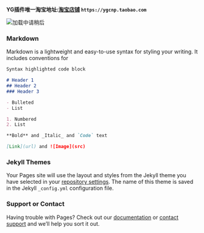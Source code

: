 **YG插件唯一淘宝地址:[淘宝店铺](https://ygcnp.taobao.com/) `https://ygcnp.taobao.com`**

![加载中请稍后](https://gdp.alicdn.com/imgextra/i2/410527756/O1CN014Fmzhv27AIMfDH77r_!!410527756.jpg "YG插件工具条")

### Markdown
Markdown is a lightweight and easy-to-use syntax for styling your writing. It includes conventions for

```markdown
Syntax highlighted code block

# Header 1
## Header 2
### Header 3

- Bulleted
- List

1. Numbered
2. List

**Bold** and _Italic_ and `Code` text

[Link](url) and ![Image](src)
```

### Jekyll Themes

Your Pages site will use the layout and styles from the Jekyll theme you have selected in your [repository settings](https://github.com/ygcnp/ygcnp.github.io/settings). The name of this theme is saved in the Jekyll `_config.yml` configuration file.

### Support or Contact

Having trouble with Pages? Check out our [documentation](https://help.github.com/categories/github-pages-basics/) or [contact support](https://github.com/contact) and we’ll help you sort it out.
